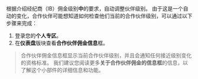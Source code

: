 
根据介绍经纪商（IB）佣金级别**中**的要求，自动调整伙伴级别。 由于这是一个自动的变化，合作伙伴可能想知道如何检查他们当前的合作伙伴级别，可以通过以下步骤来完成：
1. 登录您的**个人专区**。
2. 在**仪表盘**版块查看**合作伙伴佣金信息**框。
> 合作伙伴佣金信息框显示当前合作伙伴级别，并且会通知任何接近级别变化的资格标准。
我们建议您阅读更多**关于合作伙伴佣金的信息框**的信息，以了解这个小部件的详细信息和功能。